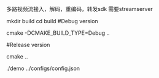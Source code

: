 多路视频流接入，解码，重编码，转发sdk
需要streamserver

mkdir build
cd build
#Debug version

cmake -DCMAKE_BUILD_TYPE=Debug ..

#Release version

cmake ..

./demo ../configs/config.json
